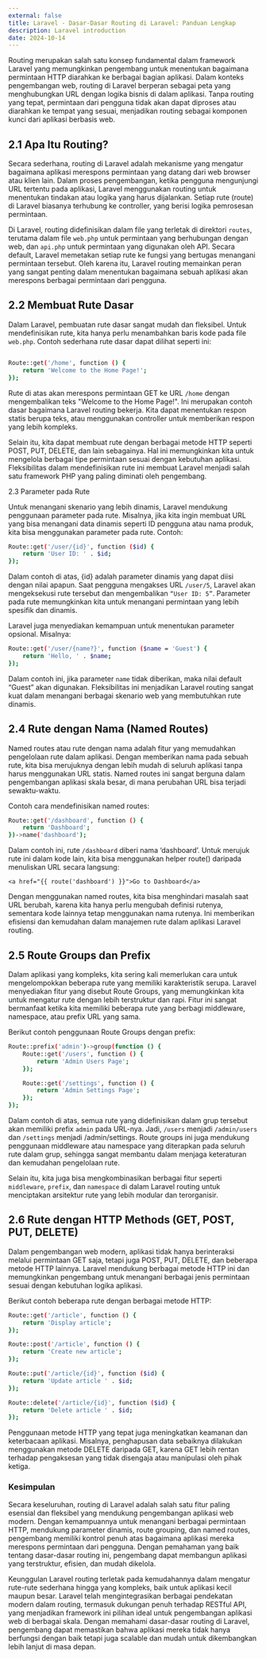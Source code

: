 ```yaml
---
external: false
title: Laravel - Dasar-Dasar Routing di Laravel: Panduan Lengkap
description: Laravel introduction
date: 2024-10-14
---
```


Routing merupakan salah satu konsep fundamental dalam framework Laravel yang memungkinkan pengembang untuk menentukan bagaimana permintaan HTTP diarahkan ke berbagai bagian aplikasi. Dalam konteks pengembangan web, routing di Laravel berperan sebagai peta yang menghubungkan URL dengan logika bisnis di dalam aplikasi. Tanpa routing yang tepat, permintaan dari pengguna tidak akan dapat diproses atau diarahkan ke tempat yang sesuai, menjadikan routing sebagai komponen kunci dari aplikasi berbasis web.

## 2.1 Apa Itu Routing?

Secara sederhana, routing di Laravel adalah mekanisme yang mengatur bagaimana aplikasi merespons permintaan yang datang dari web browser atau klien lain. Dalam proses pengembangan, ketika pengguna mengunjungi URL tertentu pada aplikasi, Laravel menggunakan routing untuk menentukan tindakan atau logika yang harus dijalankan. Setiap rute (route) di Laravel biasanya terhubung ke controller, yang berisi logika pemrosesan permintaan.

Di Laravel, routing didefinisikan dalam file yang terletak di direktori ``routes``, terutama dalam file ``web.php`` untuk permintaan yang berhubungan dengan web, dan ``api.php`` untuk permintaan yang digunakan oleh API. Secara default, Laravel memetakan setiap rute ke fungsi yang bertugas menangani permintaan tersebut. Oleh karena itu, Laravel routing memainkan peran yang sangat penting dalam menentukan bagaimana sebuah aplikasi akan merespons berbagai permintaan dari pengguna.

## 2.2 Membuat Rute Dasar

Dalam Laravel, pembuatan rute dasar sangat mudah dan fleksibel. Untuk mendefinisikan rute, kita hanya perlu menambahkan baris kode pada file ``web.php``. Contoh sederhana rute dasar dapat dilihat seperti ini:

```bash

Route::get('/home', function () {
    return 'Welcome to the Home Page!';
});

```

Rute di atas akan merespons permintaan GET ke URL ``/home`` dengan mengembalikan teks "Welcome to the Home Page!". Ini merupakan contoh dasar bagaimana Laravel routing bekerja. Kita dapat menentukan respon statis berupa teks, atau menggunakan controller untuk memberikan respon yang lebih kompleks.

Selain itu, kita dapat membuat rute dengan berbagai metode HTTP seperti POST, PUT, DELETE, dan lain sebagainya. Hal ini memungkinkan kita untuk mengelola berbagai tipe permintaan sesuai dengan kebutuhan aplikasi. Fleksibilitas dalam mendefinisikan rute ini membuat Laravel menjadi salah satu framework PHP yang paling diminati oleh pengembang.

2.3 Parameter pada Rute

Untuk menangani skenario yang lebih dinamis, Laravel mendukung penggunaan parameter pada rute. Misalnya, jika kita ingin membuat URL yang bisa menangani data dinamis seperti ID pengguna atau nama produk, kita bisa menggunakan parameter pada rute. Contoh:
```bash
Route::get('/user/{id}', function ($id) {
    return 'User ID: ' . $id;
});
```

Dalam contoh di atas, {id} adalah parameter dinamis yang dapat diisi dengan nilai apapun. Saat pengguna mengakses URL ``/user/5``, Laravel akan mengeksekusi rute tersebut dan mengembalikan ``“User ID: 5”``. Parameter pada rute memungkinkan kita untuk menangani permintaan yang lebih spesifik dan dinamis.

Laravel juga menyediakan kemampuan untuk menentukan parameter opsional. Misalnya:
```bash
Route::get('/user/{name?}', function ($name = 'Guest') {
    return 'Hello, ' . $name;
});
```

Dalam contoh ini, jika parameter ``name`` tidak diberikan, maka nilai default “Guest” akan digunakan. Fleksibilitas ini menjadikan Laravel routing sangat kuat dalam menangani berbagai skenario web yang membutuhkan rute dinamis.

## 2.4 Rute dengan Nama (Named Routes)

Named routes atau rute dengan nama adalah fitur yang memudahkan pengelolaan rute dalam aplikasi. Dengan memberikan nama pada sebuah rute, kita bisa merujuknya dengan lebih mudah di seluruh aplikasi tanpa harus menggunakan URL statis. Named routes ini sangat berguna dalam pengembangan aplikasi skala besar, di mana perubahan URL bisa terjadi sewaktu-waktu.

Contoh cara mendefinisikan named routes:
```bash
Route::get('/dashboard', function () {
    return 'Dashboard';
})->name('dashboard');
```
Dalam contoh ini, rute ``/dashboard`` diberi nama ‘dashboard’. Untuk merujuk rute ini dalam kode lain, kita bisa menggunakan helper route() daripada menuliskan URL secara langsung:

``<a href="{{ route('dashboard') }}">Go to Dashboard</a>``

Dengan menggunakan named routes, kita bisa menghindari masalah saat URL berubah, karena kita hanya perlu mengubah definisi rutenya, sementara kode lainnya tetap menggunakan nama rutenya. Ini memberikan efisiensi dan kemudahan dalam manajemen rute dalam aplikasi Laravel routing.

## 2.5 Route Groups dan Prefix

Dalam aplikasi yang kompleks, kita sering kali memerlukan cara untuk mengelompokkan beberapa rute yang memiliki karakteristik serupa. Laravel menyediakan fitur yang disebut Route Groups, yang memungkinkan kita untuk mengatur rute dengan lebih terstruktur dan rapi. Fitur ini sangat bermanfaat ketika kita memiliki beberapa rute yang berbagi middleware, namespace, atau prefix URL yang sama.

Berikut contoh penggunaan Route Groups dengan prefix:

```bash
Route::prefix('admin')->group(function () {
    Route::get('/users', function () {
        return 'Admin Users Page';
    });

    Route::get('/settings', function () {
        return 'Admin Settings Page';
    });
});
```

Dalam contoh di atas, semua rute yang didefinisikan dalam grup tersebut akan memiliki prefix ``admin`` pada URL-nya. Jadi, ``/users`` menjadi ``/admin/users`` dan ``/settings`` menjadi /admin/settings. Route groups ini juga mendukung penggunaan middleware atau namespace yang diterapkan pada seluruh rute dalam grup, sehingga sangat membantu dalam menjaga keteraturan dan kemudahan pengelolaan rute.

Selain itu, kita juga bisa mengkombinasikan berbagai fitur seperti ``middleware``, ``prefix``, dan ``namespace`` di dalam Laravel routing untuk menciptakan arsitektur rute yang lebih modular dan terorganisir.

## 2.6 Rute dengan HTTP Methods (GET, POST, PUT, DELETE)

Dalam pengembangan web modern, aplikasi tidak hanya berinteraksi melalui permintaan GET saja, tetapi juga POST, PUT, DELETE, dan beberapa metode HTTP lainnya. Laravel mendukung berbagai metode HTTP ini dan memungkinkan pengembang untuk menangani berbagai jenis permintaan sesuai dengan kebutuhan logika aplikasi.

Berikut contoh beberapa rute dengan berbagai metode HTTP:
```bash
Route::get('/article', function () {
    return 'Display article';
});

Route::post('/article', function () {
    return 'Create new article';
});

Route::put('/article/{id}', function ($id) {
    return 'Update article ' . $id;
});

Route::delete('/article/{id}', function ($id) {
    return 'Delete article ' . $id;
});
```

Penggunaan metode HTTP yang tepat juga meningkatkan keamanan dan keterbacaan aplikasi. Misalnya, penghapusan data sebaiknya dilakukan menggunakan metode DELETE daripada GET, karena GET lebih rentan terhadap pengaksesan yang tidak disengaja atau manipulasi oleh pihak ketiga.

### Kesimpulan

Secara keseluruhan, routing di Laravel adalah salah satu fitur paling esensial dan fleksibel yang mendukung pengembangan aplikasi web modern. Dengan kemampuannya untuk menangani berbagai permintaan HTTP, mendukung parameter dinamis, route grouping, dan named routes, pengembang memiliki kontrol penuh atas bagaimana aplikasi mereka merespons permintaan dari pengguna. Dengan pemahaman yang baik tentang dasar-dasar routing ini, pengembang dapat membangun aplikasi yang terstruktur, efisien, dan mudah dikelola.

Keunggulan Laravel routing terletak pada kemudahannya dalam mengatur rute-rute sederhana hingga yang kompleks, baik untuk aplikasi kecil maupun besar. Laravel telah mengintegrasikan berbagai pendekatan modern dalam routing, termasuk dukungan penuh terhadap RESTful API, yang menjadikan framework ini pilihan ideal untuk pengembangan aplikasi web di berbagai skala. Dengan memahami dasar-dasar routing di Laravel, pengembang dapat memastikan bahwa aplikasi mereka tidak hanya berfungsi dengan baik tetapi juga scalable dan mudah untuk dikembangkan lebih lanjut di masa depan.






